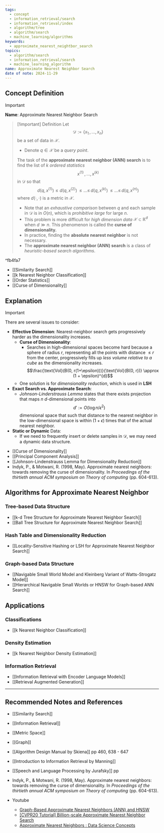 ```yaml
---
tags:
  - concept
  - information_retrieval/search
  - information_retrieval/index
  - algorithm/tree
  - algorithm/search
  - machine_learning/algorithms
keywords:
  - approximate_nearest_neightbor_search
topics:
  - algorithm/search
  - information_retrieval/search
  - machine_learning_algorithm
name: Approximate Nearest Neighbor Search
date of note: 2024-11-29
---
```


## Concept Definition

>[!important]
>**Name**: Approximate Nearest Neighbor Search

>[!important] Definition
>Let $$\mathcal{D} := \left\{ x_{1}\,{,}\ldots{,}\,x_{n} \right\} $$ be a set of data in $\mathcal{X}$.
>- Denote $q\in \mathcal{X}$ be a *query point*.
>
>The task of the **approximate nearest neighbor (ANN) search** is to find the list of $k$ *ordered statistics* $$x^{(1)} \,{,}\ldots{,}\, x^{(k)}$$ in $\mathcal{D}$ so that $$d(q, x^{(1)}) \le d(q, x^{(2)}) \,{\le}\ldots{\le}\,d(q, x^{(k)}) \,{\le}\ldots{\le}\,d(q, x^{(n)}) $$
>where $d(\cdot, \cdot)$ is a metric in $\mathcal{X}$.
>- Note that an *exhaustive comparison* between $q$ and each sample in $\mathcal{D}$ is in $O(n)$, which is *prohibitive large* for large $n$.
>- This problem is more difficult for *high dimension data* $\mathcal{X} \subset \mathbb{R}^{d}$ when $d \gg n.$ This phenomenon is called the **curse of dimensionality.**
>- In practice, finding the **absolute nearest neighbor** is not necessary.
>- The **approximate nearest neighbor (ANN) search** is a class of *heuristic-based search algorithms*.

^fb4fa7

- [[Similarity Search]]
- [[k Nearest Neighbor Classification]]
- [[Order Statistics]]
- [[Curse of Dimensionality]]


## Explanation

>[!important] 
>There are several issues to consider:
>- **Effective Dimension**: Nearest-neighbor search gets progressively harder as the dimensionality increases.
>	- **Curse of Dimensionality**:
>		- Searches in high-dimensional spaces become hard because a sphere of radius $r$, representing all the points with distance $\le r$ from the center, progressively fills up *less volume relative to a cube* as the dimensionality increases. $$\frac{\text{Vol}(B(0, r(1+\epsilon)))}{\text{Vol}(B(0, r))} \approx (1 + \epsilon)^{d}$$
>	- One solution is for *dimensionality reduction*, which is used in **LSH**
>- **Exact Search vs. Approximate Search**:
>	- *Johnson-Linderstrauss Lemma* states that there exists projection that maps $n$ $d$-dimensional points into $$d' := O(\log n / \epsilon^2)$$ dimensional space that such that distance to the nearest neighbor in the low-dimensional space is within $(1+ \epsilon)$ times that of the actual nearest neighbor.
>- **Static or Dynamic** Data:
>	- If we need to frequently insert or delete samples in $\mathcal{D}$, we may need a dynamic data structure.

- [[Curse of Dimensionality]]
- [[Principal Component Analysis]]
- [[Johnson-Lindenstrauss Lemma for Dimensionality Reduction]]
- Indyk, P., & Motwani, R. (1998, May). Approximate nearest neighbors: towards removing the curse of dimensionality. In _Proceedings of the thirtieth annual ACM symposium on Theory of computing_ (pp. 604-613).


## Algorithms for Approximate Nearest Neighbor 

### Tree-based Data Structure

- [[k-d Tree Structure for Approximate Nearest Neighbor Search]]
- [[Ball Tree Structure for Approximate Nearest Neighbor Search]]

### Hash Table and Dimensionality Reduction

- [[Locality-Sensitive Hashing or LSH for Approximate Nearest Neighbor Search]]

### Graph-based Data Structure

- [[Navigable Small World Model and Kleinberg Variant of Watts-Strogatz Model]]
- [[Hierarchical Navigable Small Worlds or HNSW for Graph-based ANN Search]]


## Applications

### Classifications

- [[k Nearest Neighbor Classification]]

### Density Estimation

- [[k Nearest Neighbor Density Estimation]]

### Information Retrieval

- [[Information Retrieval with Encoder Language Models]]
- [[Retrieval Augmented Generation]]


-----------
##  Recommended Notes and References


- [[Similarity Search]]
- [[Information Retrieval]]
- [[Metric Space]]
- [[Graph]]

- [[Algorithm Design Manual by Skiena]] pp 460, 638 - 647
- [[Introduction to Information Retrieval by Manning]]
- [[Speech and Language Processing by Jurafsky]] pp

- Indyk, P., & Motwani, R. (1998, May). Approximate nearest neighbors: towards removing the curse of dimensionality. In _Proceedings of the thirtieth annual ACM symposium on Theory of computing_ (pp. 604-613).

- Youtube
	- [Graph-Based Approximate Nearest Neighbors (ANN) and HNSW](https://www.youtube.com/watch?v=4PsyNdFlxmk)
	- [[CVPR20 Tutorial] Billion-scale Approximate Nearest Neighbor Search](https://www.youtube.com/watch?v=SKrHs03i08Q)
	- [Approximate Nearest Neighbors : Data Science Concepts](https://www.youtube.com/watch?v=DRbjpuqOsjk)